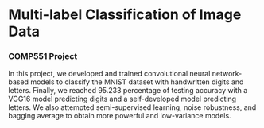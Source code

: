 # Multi-label Classification of Image Data
### COMP551 Project 
In this project, we developed and trained convolutional neural network-based models to classify the MNIST dataset with handwritten digits and letters. 
Finally, we reached 95.233 percentage of testing accuracy with a VGG16 model predicting digits and a self-developed model predicting letters. We also attempted semi-supervised learning, noise robustness, and bagging average to obtain more powerful and low-variance models.

